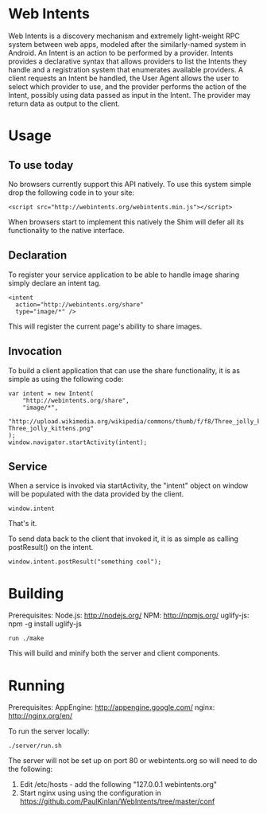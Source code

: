 Web Intents
===========

Web Intents is a discovery mechanism and extremely light-weight RPC system between web apps, modeled after the similarly-named system in Android.  An Intent is an action to be performed by a provider.  Intents provides a declarative syntax that allows providers to list the Intents they handle and a registration system that enumerates available providers.  A client requests an Intent be handled, the User Agent allows the user to select which provider to use, and the provider performs the action of the Intent, possibly using data passed as input in the Intent.  The provider may return data as output to the client.

Usage
=====

To use today
------------
No browsers currently support this API natively.  To use this system simple drop the following code in to your site:

    <script src="http://webintents.org/webintents.min.js"></script>

When browsers start to implement this natively the Shim will defer all its functionality to the native interface.

Declaration
-----------

To register your service application to be able to handle image sharing simply declare an intent tag.

    <intent 
      action="http://webintents.org/share"
      type="image/*" />

This will register the current page's ability to share images. 

Invocation
----------

To build a client application that can use the share functionality, it is as simple as using the following code: 

    var intent = new Intent(
        "http://webintents.org/share", 
        "image/*", 
        "http://upload.wikimedia.org/wikipedia/commons/thumb/f/f8/Three_jolly_kittens.png/800px-Three_jolly_kittens.png" 
    );
    window.navigator.startActivity(intent);

Service
-------

When a service is invoked via startActivity, the "intent" object on window will be populated with the data provided by the client.

    window.intent

That's it.

To send data back to the client that invoked it, it is as simple as calling postResult() on the intent.

    window.intent.postResult("something cool");

Building
========
Prerequisites:
Node.js: http://nodejs.org/
NPM: http://npmjs.org/
    uglify-js: npm -g install uglify-js
    
    
    run ./make

This will build and minify both the server and client components.

Running
=======

Prerequisites:
AppEngine: http://appengine.google.com/
nginx: http://nginx.org/en/

To run the server locally:

    ./server/run.sh

The server will not be set up on port 80 or webintents.org so will need to do the following:

1) Edit /etc/hosts - add the following "127.0.0.1 webintents.org"
2) Start nginx using using the configuration in https://github.com/PaulKinlan/WebIntents/tree/master/conf
